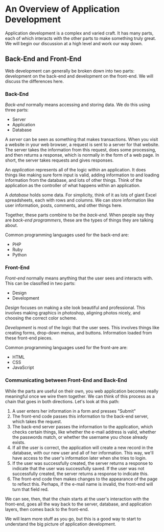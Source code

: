 # An Overview of Application Development

Application development is a complex and varied craft. It has many parts, each of which interacts with the other parts to make something truly great. We will begin our discussion at a high level and work our way down.

## Back-End and Front-End
Web development can generally be broken down into two parts: development on the back-end and development on the front-end. We will discuss the differences here.

### Back-End
*Back-end* normally means accessing and storing data. We do this using three parts:
-    Server
-    Application
-    Database

A *server* can be seen as something that makes transactions. When you visit a website in your web browser, a request is sent to a server for that website. The server takes the information from this request, does some processing, and then returns a response, which is normally in the form of a web page. In short, the server takes requests and gives responses.

An *application* represents all of the logic within an application. It does things like making sure form input is valid, adding information to and loading information from the database, and lots of other things. Think of the application as the controller of what happens within an application.

A *database* holds some data. For simplicity, think of it as lots of giant Excel spreadsheets, each with rows and columns. We can store information like user information, posts, comments, and other things here.

Together, these parts combine to be the *back-end*. When people say they are *back-end programmers*, these are the types of things they are talking about.

Common programming languages used for the back-end are:
-	PHP
-	Ruby
-	Python

### Front-End
*Front-end* normally means anything that the user sees and interacts with. This can be classified in two parts:
-	Design
-	Development

*Design* focuses on making a site look beautiful and professional. This involves making graphics in photoshop, aligning photos nicely, and choosing the correct color scheme.

*Development* is most of the logic that the user sees. This involves things like creating forms, drop-down menus, and buttons. Information loaded from these front-end pieces.

Common programming languages used for the front-are are:
-	HTML
-	CSS
-	JavaScript

### Communicating between Front-End and Back-End
While the parts are useful on their own, you web application becomes really meaningful once we wire them together. We can think of this process as a chain that goes in both directions. Let's look at this path:

1.	A user enters her information in a form and presses "Submit"
2.	The front-end code passes this information to the back-end server, which takes the request.
3.	The back-end server passes the information to the application, which checks certain things, like whether the e-mail address is valid, whether the passwords match, or whether the username you chose already exists.
4.	If all the user is correct, the application will create a new record in the database, with our new user and all of her information. This way, we'll have access to the user's information later when she tries to login.
5.	If the user was successfully created, the server returns a response to indicate that the user was successfully saved. If the user was not successfully created, the server returns a response to indicate this.
6.	The front-end code then makes changes to the appearance of the page to reflect this. Perhaps, if the e-mail name is invalid, the front-end will turn that field red.

We can see, then, that the chain starts at the user's interaction with the front-end, goes all the way back to the server, database, and application layers, then comes back to the front-end.


We will learn more stuff as you go, but this is a good way to start to understand the big picture of application development.



